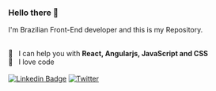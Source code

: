 ### Hello there 👋

I'm Brazilian Front-End developer and this is my Repository.

<!--<br/>🔭 &nbsp; I’m currently working at **123Milhas**-->
<!-- <br/>:notebook: &nbsp; I’m currently learning about Next.js -->
<br/>:construction_worker: &nbsp; I can help you with **React, Angularjs, JavaScript and CSS**
<br/> :purple_heart: &nbsp; I love code
<br/><br/> [![Linkedin Badge](https://img.shields.io/badge/-DiegoDamasio-blue?style=flat-square&logo=Linkedin&logoColor=white&link=https://www.linkedin.com/in/damasiomg/)](https://www.linkedin.com/in/damasiomg/) 
[![Twitter](https://img.shields.io/twitter/url?label=Twitter&style=social&url=https%3A%2F%2Ftwitter.com%2Fdamasiomg)](https://twitter.com/damasiomg)


<!--
**damasiomg/damasiomg** is a ✨ _special_ ✨ repository because its `README.md` (this file) appears on your GitHub profile.

Here are some ideas to get you started:
[![Twitter Badge](https://img.shields.io/twitter/url?label=Twitter&style=social&url=https%3A%2F%2Ftwitter.com%2Fdamasiomg)](https://twitter.com/damasiomg)

- 🔭 I’m currently working on ...
- 🌱 I’m currently learning ...
- 👯 I’m looking to collaborate on ...
- 🤔 I’m looking for help with ...
- 💬 Ask me about ...
- 📫 How to reach me: ...
- 😄 Pronouns: ...
- ⚡ Fun fact: ...
-->
